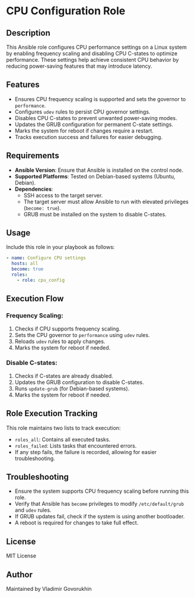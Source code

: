 # CPU Configuration Role

## Description
This Ansible role configures CPU performance settings on a Linux system by enabling frequency scaling and disabling CPU C-states to optimize performance. These settings help achieve consistent CPU behavior by reducing power-saving features that may introduce latency.

## Features
- Ensures CPU frequency scaling is supported and sets the governor to `performance`.
- Configures `udev` rules to persist CPU governor settings.
- Disables CPU C-states to prevent unwanted power-saving modes.
- Updates the GRUB configuration for permanent C-state settings.
- Marks the system for reboot if changes require a restart.
- Tracks execution success and failures for easier debugging.

## Requirements
- **Ansible Version**: Ensure that Ansible is installed on the control node.
- **Supported Platforms**: Tested on Debian-based systems (Ubuntu, Debian).
- **Dependencies**:
  - SSH access to the target server.
  - The target server must allow Ansible to run with elevated privileges (`become: true`).
  - GRUB must be installed on the system to disable C-states.

## Usage
Include this role in your playbook as follows:

```yaml
- name: Configure CPU settings
  hosts: all
  become: true
  roles:
    - role: cpu_config
```

## Execution Flow
### Frequency Scaling:
1. Checks if CPU supports frequency scaling.
2. Sets the CPU governor to `performance` using `udev` rules.
3. Reloads `udev` rules to apply changes.
4. Marks the system for reboot if needed.

### Disable C-states:
1. Checks if C-states are already disabled.
2. Updates the GRUB configuration to disable C-states.
3. Runs `update-grub` (for Debian-based systems).
4. Marks the system for reboot if needed.

## Role Execution Tracking
This role maintains two lists to track execution:
- `roles_all`: Contains all executed tasks.
- `roles_failed`: Lists tasks that encountered errors.
- If any step fails, the failure is recorded, allowing for easier troubleshooting.

## Troubleshooting
- Ensure the system supports CPU frequency scaling before running this role.
- Verify that Ansible has `become` privileges to modify `/etc/default/grub` and `udev` rules.
- If GRUB updates fail, check if the system is using another bootloader.
- A reboot is required for changes to take full effect.

## License
MIT License

## Author
Maintained by Vladimir Govorukhin

